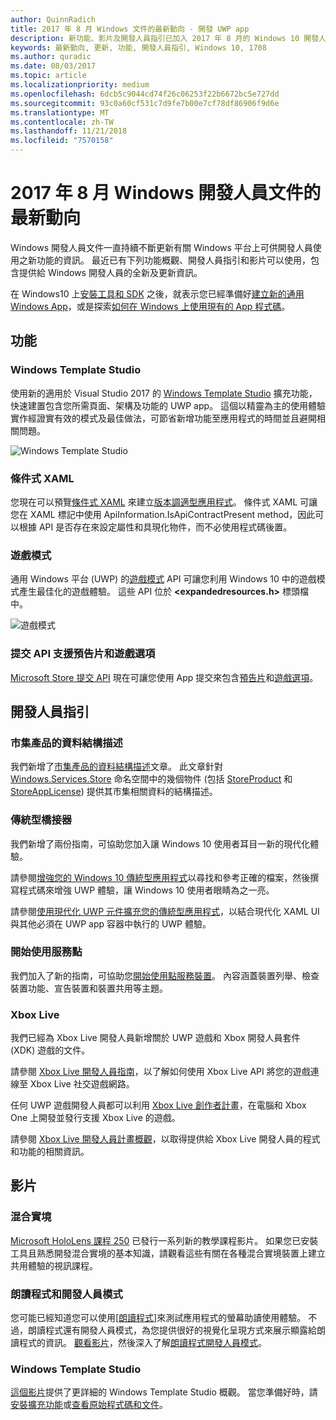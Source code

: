 ```yaml
---
author: QuinnRadich
title: 2017 年 8 月 Windows 文件的最新動向 - 開發 UWP app
description: 新功能、影片及開發人員指引已加入 2017 年 8 月的 Windows 10 開發人員文件中
keywords: 最新動向, 更新, 功能, 開發人員指引, Windows 10, 1708
ms.author: quradic
ms.date: 08/03/2017
ms.topic: article
ms.localizationpriority: medium
ms.openlocfilehash: 6dcb5c9044cd74f26c06253f22b6672bc5e727dd
ms.sourcegitcommit: 93c0a60cf531c7d9fe7b00e7cf78df86906f9d6e
ms.translationtype: MT
ms.contentlocale: zh-TW
ms.lasthandoff: 11/21/2018
ms.locfileid: "7570158"
---
```

# <a name="whats-new-in-the-windows-developer-docs-in-august-2017"></a>2017 年 8 月 Windows 開發人員文件的最新動向

Windows 開發人員文件一直持續不斷更新有關 Windows 平台上可供開發人員使用之新功能的資訊。 最近已有下列功能概觀、開發人員指引和影片可以使用，包含提供給 Windows 開發人員的全新及更新資訊。

在 Windows10 上[安裝工具和 SDK](http://go.microsoft.com/fwlink/?LinkId=821431) 之後，就表示您已經準備好[建立新的通用 Windows App](../get-started/your-first-app.md)，或是探索[如何在 Windows 上使用現有的 App 程式碼](../porting/index.md)。

## <a name="features"></a>功能

### <a name="windows-template-studio"></a>Windows Template Studio

使用新的適用於 Visual Studio 2017 的 [Windows Template Studio](https://aka.ms/wtsinstall) 擴充功能，快速建置包含您所需頁面、架構及功能的 UWP app。 這個以精靈為主的使用體驗實作經證實有效的模式及最佳做法，可節省新增功能至應用程式的時間並且避開相關問題。

![Windows Template Studio](images/template-studio.png)

### <a name="conditional-xaml"></a>條件式 XAML

您現在可以預覽[條件式 XAML](../debug-test-perf/conditional-xaml.md) 來建立[版本調適型應用程式](../debug-test-perf/version-adaptive-apps.md)。 條件式 XAML 可讓您在 XAML 標記中使用 ApiInformation.IsApiContractPresent method，因此可以根據 API 是否存在來設定屬性和具現化物件，而不必使用程式碼後置。

### <a name="game-mode"></a>遊戲模式

通用 Windows 平台 (UWP) 的[遊戲模式](https://msdn.microsoft.com/library/windows/desktop/mt808808) API 可讓您利用 Windows 10 中的遊戲模式產生最佳化的遊戲體驗。 這些 API 位於 **&lt;expandedresources.h&gt;** 標頭檔中。

![遊戲模式](images/game-mode.png)

### <a name="submission-api-supports-video-trailers-and-gaming-options"></a>提交 API 支援預告片和遊戲選項

[Microsoft Store 提交 API](../monetize/create-and-manage-submissions-using-windows-store-services.md) 現在可讓您使用 App 提交來包含[預告片](../monetize/manage-app-submissions.md#trailer-object)和[遊戲選項](../monetize/manage-app-submissions.md#gaming-options-object)。


## <a name="developer-guidance"></a>開發人員指引

### <a name="data-schemas-for-store-products"></a>市集產品的資料結構描述

我們新增了[市集產品的資料結構描述](../monetize/data-schemas-for-store-products.md)文章。 此文章針對 [Windows.Services.Store](https://msdn.microsoft.com/library/windows/apps/windows.services.store.aspx) 命名空間中的幾個物件 (包括 [StoreProduct](https://docs.microsoft.com/uwp/api/windows.services.store.storeproduct) 和 [StoreAppLicense](https://docs.microsoft.com/uwp/api/windows.services.store.storeapplicense)) 提供其市集相關資料的結構描述。

### <a name="desktop-bridge"></a>傳統型橋接器

我們新增了兩份指南，可協助您加入讓 Windows 10 使用者耳目一新的現代化體驗。

請參閱[增強您的 Windows 10 傳統型應用程式](https://docs.microsoft.com/windows/uwp/porting/desktop-to-uwp-enhance)以尋找和參考正確的檔案，然後撰寫程式碼來增強 UWP 體驗，讓 Windows 10 使用者眼睛為之一亮。  

請參閱[使用現代化 UWP 元件擴充您的傳統型應用程式](https://docs.microsoft.com/windows/uwp/porting/desktop-to-uwp-extend)，以結合現代化 XAML UI 與其他必須在 UWP app 容器中執行的 UWP 體驗。

### <a name="getting-started-with-point-of-service"></a>開始使用服務點

我們加入了新的指南，可協助您[開始使用點服務裝置](https://docs.microsoft.com/en-us/windows/uwp/devices-sensors/pos-get-started)。 內容涵蓋裝置列舉、檢查裝置功能、宣告裝置和裝置共用等主題。 

### <a name="xbox-live"></a>Xbox Live

我們已經為 Xbox Live 開發人員新增關於 UWP 遊戲和 Xbox 開發人員套件 (XDK) 遊戲的文件。

請參閱 [Xbox Live 開發人員指南](https://docs.microsoft.com/en-us/windows/uwp/xbox-live/)，以了解如何使用 Xbox Live API 將您的遊戲連線至 Xbox Live 社交遊戲網路。

任何 UWP 遊戲開發人員都可以利用 [Xbox Live 創作者計畫](https://docs.microsoft.com/en-us/windows/uwp/xbox-live/get-started-with-creators/get-started-with-xbox-live-creators)，在電腦和 Xbox One 上開發並發行支援 Xbox Live 的遊戲。

請參閱 [Xbox Live 開發人員計畫概觀](https://docs.microsoft.com/en-us/windows/uwp/xbox-live/developer-program-overview)，以取得提供給 Xbox Live 開發人員的程式和功能的相關資訊。

## <a name="videos"></a>影片

### <a name="mixed-reality"></a>混合實境

[Microsoft HoloLens 課程 250](https://developer.microsoft.com/en-us/windows/mixed-reality/mixed_reality_250) 已發行一系列新的教學課程影片。 如果您已安裝工具且熟悉開發混合實境的基本知識，請觀看這些有關在各種混合實境裝置上建立共用體驗的視訊課程。

### <a name="narrator-and-dev-mode"></a>朗讀程式和開發人員模式

您可能已經知道您可以使用[[朗讀程式]](https://support.microsoft.com/help/22798/windows-10-narrator-get-started)來測試應用程式的螢幕助讀使用體驗。 不過，朗讀程式還有開發人員模式，為您提供很好的視覺化呈現方式來展示顯露給朗讀程式的資訊。 [觀看影片](https://channel9.msdn.com/Blogs/One-Dev-Minute/Using-Narrator-and-Dev-Mode)，然後深入了解[朗讀程式開發人員模式](https://channel9.msdn.com/Blogs/One-Dev-Minute/Using-Narrator-and-Dev-Mode)。

### <a name="windows-template-studio"></a>Windows Template Studio

[這個影片](https://channel9.msdn.com/Blogs/One-Dev-Minute/Getting-Started-with-Windows-Template-Studio)提供了更詳細的 Windows Template Studio 概觀。 當您準備好時，請[安裝擴充功能](https://aka.ms/wtsinstall)或[查看原始程式碼和文件](https://aka.ms/wtsinstall)。